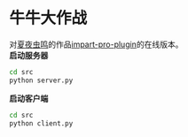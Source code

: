 # 牛牛大作战
对[夏夜虫鸣](https://gitee.com/sumght)的作品[impart-pro-plugin](https://gitee.com/sumght/impart-pro-plugin)的在线版本。  
**启动服务器**
```bash
cd src
python server.py
```
**启动客户端**
```bash
cd src
python client.py
```